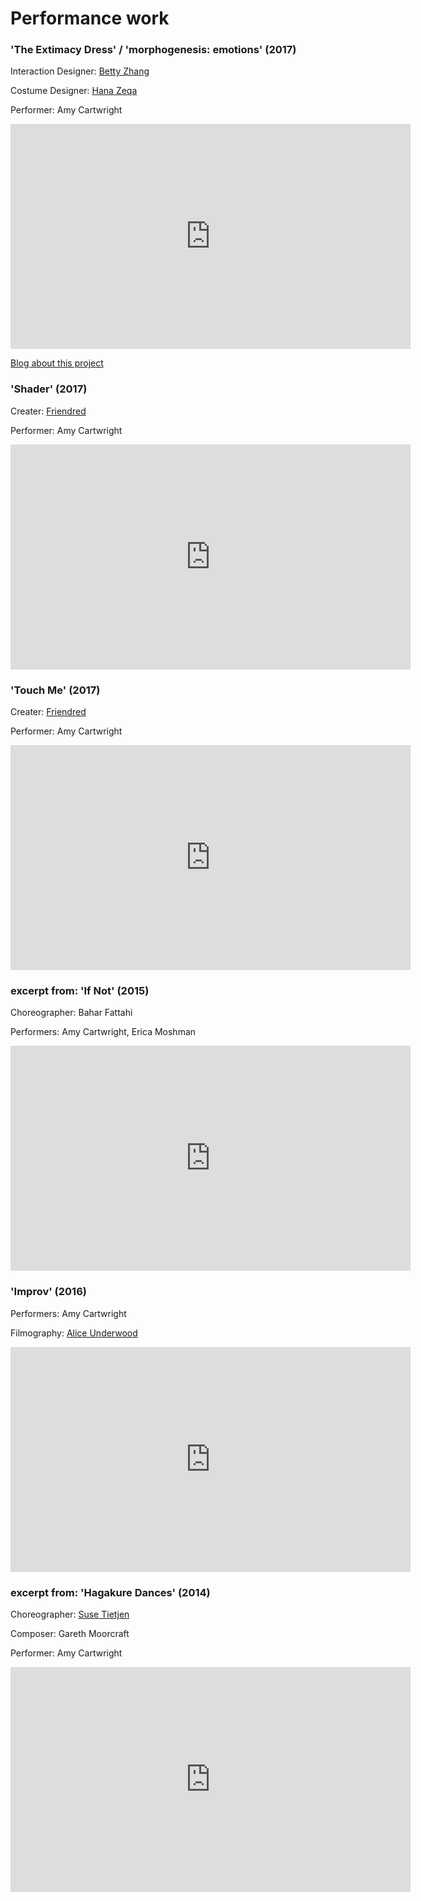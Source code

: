 

# Performance work

### 'The Extimacy Dress' / 'morphogenesis: emotions' (2017)

Interaction Designer: [Betty Zhang](https://www.bettyzhangart.com/)

Costume Designer: [Hana Zeqa](http://hanazeqa.com/)

Performer: Amy Cartwright


<iframe src="https://player.vimeo.com/video/243817462" width="640" height="360" frameborder="0" webkitallowfullscreen mozallowfullscreen allowfullscreen></iframe>


[Blog about this project](https://medium.com/@Betzilla_/the-extimacy-dress-25bdb82d742b)







### 'Shader' (2017)

Creater: [Friendred](http://friendred.me/)

Performer: Amy Cartwright



<iframe src="https://player.vimeo.com/video/213000785" width="640" height="360" frameborder="0" webkitallowfullscreen mozallowfullscreen allowfullscreen></iframe>







### 'Touch Me' (2017)

Creater: [Friendred](http://friendred.me/)

Performer: Amy Cartwright

<iframe src="https://player.vimeo.com/video/210766985" width="640" height="360" frameborder="0" webkitallowfullscreen mozallowfullscreen allowfullscreen></iframe>







### excerpt from: 'If Not' (2015)

Choreographer: Bahar Fattahi

Performers: Amy Cartwright, Erica Moshman

<iframe width="640" height="360" src="https://www.youtube.com/embed/FgLCWZXyjII" frameborder="0" allow="autoplay; encrypted-media" allowfullscreen></iframe>







### 'Improv' (2016)

Performers: Amy Cartwright

Filmography: [Alice Underwood](https://vimeo.com/aliceu)

<iframe width="640" height="360" src="https://www.youtube.com/embed/0E7rfZqzSkA" frameborder="0" allow="autoplay; encrypted-media" allowfullscreen></iframe>







### excerpt from: 'Hagakure Dances' (2014)

Choreographer: [Suse Tietjen](https://susetietjen.wordpress.com/)

Composer: Gareth Moorcraft

Performer: Amy Cartwright

<iframe width="640" height="360" src="https://www.youtube.com/embed/BKkLw4_q_vs" frameborder="0" allow="autoplay; encrypted-media" allowfullscreen></iframe>







